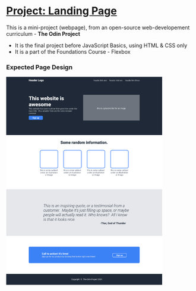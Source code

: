 # [Project: Landing Page](https://www.theodinproject.com/lessons/foundations-landing-page)
This is a mini-project (webpage), from an open-source web-developement curriculum - **The Odin Project**
- It is the final project before JavaScript Basics, using HTML & CSS only
- It is a part of the Foundations Course - Flexbox

### Expected Page Design
<img src="./img/full_design.png" alt="Page Design - How the page should look like" width=420px>
